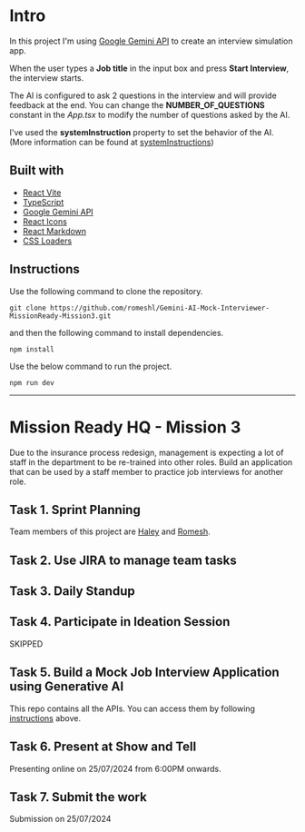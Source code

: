 # Intro

In this project I'm using [Google Gemini API](https://aistudio.google.com/) to create an interview simulation app. 

When the user types a **Job title** in the input box and press **Start Interview**, the interview starts. 

The AI is configured to ask 2 questions in the interview and will provide feedback at the end. You can change the **NUMBER_OF_QUESTIONS** constant in the *App.tsx* to modify the number of questions asked by the AI.

I've used the **systemInstruction** property to set the behavior of the AI. (More information can be found at [systemInstructions](https://ai.google.dev/gemini-api/docs/system-instructions?lang=node))

## Built with
* [React Vite](https://vitejs.dev/guide/)
* [TypeScript](https://www.typescriptlang.org/)
* [Google Gemini API](https://aistudio.google.com/)
* [React Icons](https://react-icons.github.io/react-icons/)
* [React Markdown](https://remarkjs.github.io/react-markdown/)
* [CSS Loaders](https://css-loaders.com/)

## Instructions

Use the following command to clone the repository. 
``` 
git clone https://github.com/romeshl/Gemini-AI-Mock-Interviewer-MissionReady-Mission3.git 
```
and then the following command to install dependencies.
```
npm install
```
Use the below command to run the project.
```
npm run dev
```
  

---

# Mission Ready HQ - Mission 3

Due to the insurance process redesign, management is expecting a lot of staff in the department to be re-trained into other roles.  Build an application that can be used by a staff member to practice job interviews for another role.

## Task 1. Sprint Planning
Team members of this project are [Haley](https://github.com/justhaylz) and [Romesh](https://github.com/romeshl).

## Task 2. Use JIRA to manage team tasks



## Task 3. Daily Standup


## Task 4. Participate in Ideation Session
SKIPPED

## Task 5. Build a Mock Job Interview Application using Generative AI
This repo contains all the APIs. You can access them by following [instructions](#instructions) above.

## Task 6. Present at Show and Tell
Presenting online on 25/07/2024 from 6:00PM onwards.

## Task 7. Submit the work
Submission on 25/07/2024